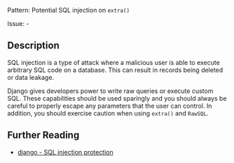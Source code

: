 Pattern: Potential SQL injection on `extra()`

Issue: -

## Description

SQL injection is a type of attack where a malicious user is able to execute arbitrary SQL code on a database. This can result in records being deleted or data leakage.

Django gives developers power to write raw queries or execute custom SQL. These capabilities should be used sparingly and you should always be careful to properly escape any parameters that the user can control. In addition, you should exercise caution when using `extra()` and `RawSQL`.

## Further Reading

* [django - SQL injection protection](https://docs.djangoproject.com/en/dev/topics/security/#sql-injection-protection)

